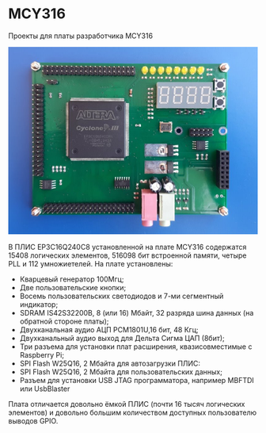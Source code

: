# MCY316
Проекты для платы разработчика MCY316

![MCY316 photo](images/mcy316.jpg "MCY316 FPGA board photo")

В ПЛИС EP3C16Q240C8 установленной на плате MCY316 содержатся 15408 логических элементов, 516098 бит встроенной памяти, четыре PLL и 112 умножиетелей. На плате установлены:

- Кварцевый генератор 100Мгц;
- Две пользовательские кнопки;
- Восемь пользовательских светодиодов и 7-ми сегментный индикатор;
- SDRAM IS42S32200B, 8 (или 16) Мбайт, 32 разряда шина данных (на обратной стороне платы);
- Двухканальная аудио АЦП PCM1801U,16 бит, 48 Кгц;
- Двухканальный аудио выход для Дельта Сигма ЦАП (8бит);
- Три разъема для установки плат расширения, квазисовместимые с Raspberry Pi;
- SPI Flash W25Q16, 2 Мбайта для автозагрузки ПЛИС:
- SPI Flash W25Q16, 2 Мбайта для пользовательских данных;
- Разъем для установки USB JTAG программатора, например MBFTDI или UsbBlaster

Плата отличается довольно ёмкой ПЛИС (почти 16 тысяч логических элементов) и довольно большим количеством доступных пользователю выводов GPIO.


